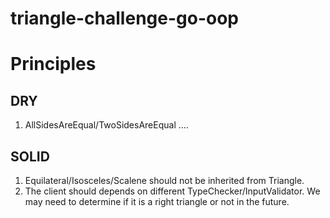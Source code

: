 # triangle-challenge-go-oop

# Principles
## DRY
1. AllSidesAreEqual/TwoSidesAreEqual ....

## SOLID
1. Equilateral/Isosceles/Scalene should not be inherited from Triangle.
2. The client should depends on different TypeChecker/InputValidator. We may need to determine if it is a right triangle or not in the future.